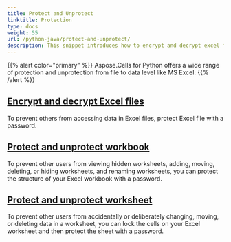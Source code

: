 ```yaml
---
title: Protect and Unprotect
linktitle: Protection
type: docs
weight: 55
url: /python-java/protect-and-unprotect/
description: This snippet introduces how to encrypt and decrypt excel files, protect and unprotect the data in excel files using python codes.
---
```



{{% alert color="primary" %}}
Aspose.Cells for Python offers a wide range of protection and unprotection from file to data level like MS Excel:
{{% /alert %}}


## [**Encrypt and decrypt Excel files**](/cells/python-java/encrypt-and-decrypt-excel-files/)
To prevent others from accessing data in Excel files, protect Excel file with a password.

## [**Protect and unprotect workbook**](/cells/python-java/protect-and-unprotect-workbook-structure/)
To prevent other users from viewing hidden worksheets, adding, moving, deleting, or hiding worksheets, and renaming worksheets, you can protect the structure of your Excel workbook with a password.

## [**Protect and unprotect worksheet**](/cells/python-java/protect-and-unprotect-worksheet/)
To prevent other users from accidentally or deliberately changing, moving, or deleting data in a worksheet, you can lock the cells on your Excel worksheet and then protect the sheet with a password. 
